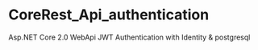 # CoreRest_Api_authentication

Asp.NET Core 2.0 WebApi JWT Authentication with Identity & postgresql
